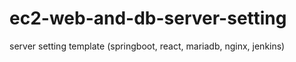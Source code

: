 # ec2-web-and-db-server-setting
server setting template (springboot, react, mariadb, nginx, jenkins)

